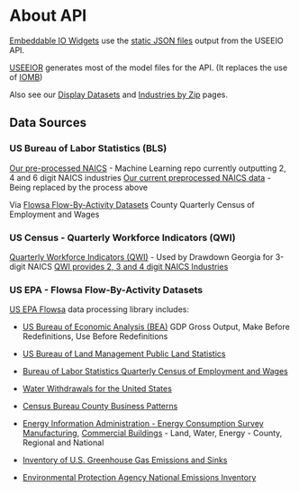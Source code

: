 # About API

[Embeddable IO Widgets](../../charts) use the [static JSON files](https://github.com/modelearth/io/tree/main/build/api) output from the USEEIO API.

[USEEIOR](https://github.com/USEPA/USEEIOR) generates most of the model files for the API. (It replaces the use of [IOMB](https://github.com/USEPA/USEEIO_API/wiki/Build))
<!--
Here are [old model files](https://www.dropbox.com/sh/af48m0jsusgr3jg/AACzBSJwujR6LU0jZBhAzys6a?dl=0) for testing. (Better to use the newer data in the [static JSON files](https://github.com/modelearth/io/tree/main/build/api)) - [Build locally](../../charts/#build)
-->
Also see our [Display Datasets](../../../localsite/info/data/) and [Industries by Zip](../../../community/industries/) pages.  



## Data Sources

### US Bureau of Labor Statistics (BLS)

<a href="https://github.com/modelearth/machine-learning">Our pre-processed NAICS</a> - Machine Learning repo currently outputting 2, 4 and 6 digit NAICS industries
[Our current preprocessed NAICS data](https://github.com/modelearth/community-data/tree/master/us/state) - Being replaced by the process above  

Via [Flowsa Flow-By-Activity Datasets](https://github.com/USEPA/flowsa/wiki/Available-Data#flow-by-activity-datasets)
County Quarterly Census of Employment and Wages

### US Census - Quarterly Workforce Indicators (QWI)

<a href="https://www.census.gov/data/developers/data-sets/qwi.html">Quarterly Workforce Indicators (QWI)</a> - Used by Drawdown Georgia for 3-digit NAICS
[QWI provides 2, 3 and 4 digit NAICS Industries](https://lehd.ces.census.gov/data/schema/latest/lehd_public_use_schema.html#_industry)

<!--
* [US Department of Commerce](https://github.com/USEPA/flowsa/wiki/Available-Data#flow-by-activity-datasets)
-->
### US EPA - Flowsa Flow-By-Activity Datasets

[US EPA Flowsa](https://github.com/USEPA/flowsa/wiki/Available-Data#flow-by-activity-datasets) data processing library includes:

* [US Bureau of Economic Analysis (BEA)](https://www.bea.gov/data/industries/gross-output-by-industry)
GDP Gross Output, Make Before Redefinitions, Use Before Redefinitions

* [US Bureau of Land Management Public Land Statistics](https://www.blm.gov/about/data/public-land-statistics)


* [Bureau of Labor Statistics Quarterly Census of Employment and Wages](https://www.bls.gov/cew/)

* [Water Withdrawals for the United States](https://pubs.acs.org/doi/abs/10.1021/es903147k?journalCode=esthag)

* [Census Bureau County Business Patterns](https://www.census.gov/programs-surveys/cbp.html)

* [Energy Information Administration - Energy Consumption Survey](https://www.eia.gov/consumption/)
[Manufacturing](https://www.eia.gov/consumption/manufacturing/), [Commercial Buildings](https://www.eia.gov/consumption/commercial/) - Land, Water, Energy - County, Regional and National

* [Inventory of U.S. Greenhouse Gas Emissions and Sinks](https://www.epa.gov/ghgemissions/inventory-us-greenhouse-gas-emissions-and-sinks)

* [Environmental Protection Agency National Emissions Inventory](https://www.epa.gov/air-emissions-inventories/national-emissions-inventory-nei)


